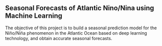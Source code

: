 ## Seasonal Forecasts of Atlantic Nino/Nina using Machine Learning 
The objective of this project is to build a seasonal prediction model for the Niño/Niña phenomenon in the Atlantic Ocean based on deep learning technology, and obtain  accurate seasonal forecasts.

